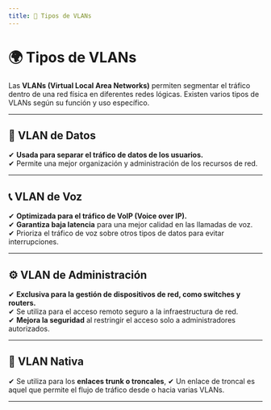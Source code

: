 ```yaml
---
title: 📌 Tipos de VLANs
---
```


# 🌍 Tipos de VLANs

Las **VLANs (Virtual Local Area Networks)** permiten segmentar el tráfico dentro de una red física en diferentes redes lógicas. Existen varios tipos de VLANs según su función y uso específico.

---


## 📌 VLAN de Datos

✔ **Usada para separar el tráfico de datos de los usuarios.**  
✔ Permite una mejor organización y administración de los recursos de red.  

---


## 📞 VLAN de Voz

✔ **Optimizada para el tráfico de VoIP (Voice over IP).**  
✔ **Garantiza baja latencia** para una mejor calidad en las llamadas de voz.  
✔ Prioriza el tráfico de voz sobre otros tipos de datos para evitar interrupciones.  

---


## ⚙️ VLAN de Administración

✔ **Exclusiva para la gestión de dispositivos de red, como switches y routers.**  
✔ Se utiliza para el acceso remoto seguro a la infraestructura de red.  
✔ **Mejora la seguridad** al restringir el acceso solo a administradores autorizados.  

---

## 🔰 VLAN Nativa

✔ Se utiliza para los **enlaces trunk o troncales**, 
✔ Un enlace de troncal es aquel que permite el flujo de tráfico desde o hacia varias VLANs.

---